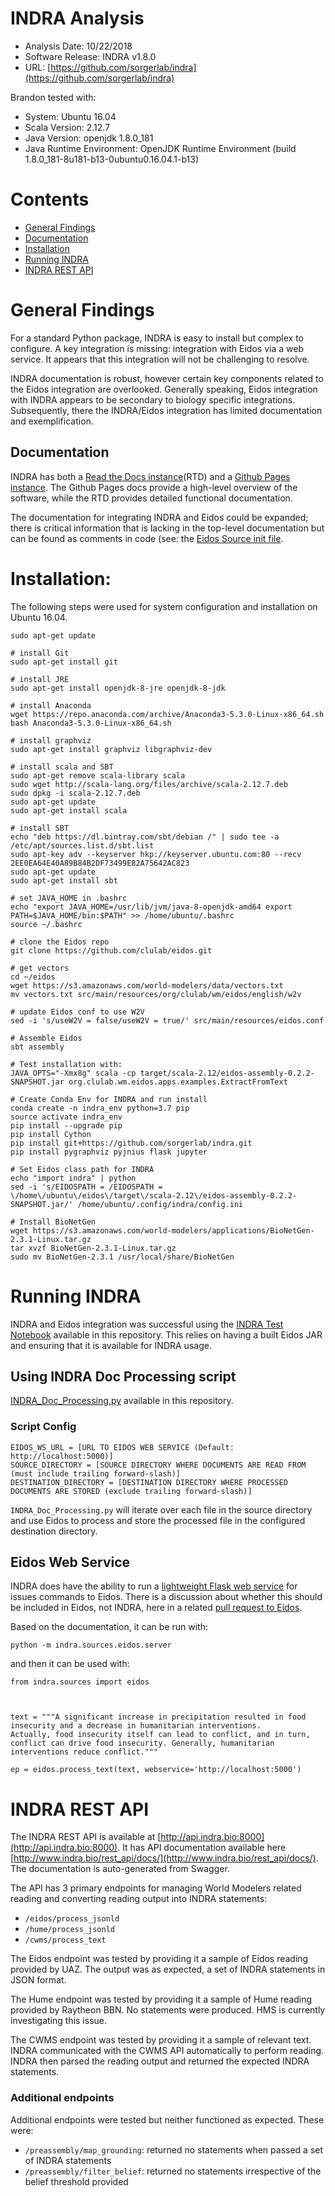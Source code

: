 # INDRA Analysis

* Analysis Date: 10/22/2018
* Software Release: INDRA v1.8.0
* URL: [https://github.com/sorgerlab/indra](https://github.com/sorgerlab/indra)

Brandon tested with:

* System: Ubuntu 16.04
* Scala Version: 2.12.7
* Java Version: openjdk 1.8.0_181
* Java Runtime Environment: OpenJDK Runtime Environment (build 1.8.0_181-8u181-b13-0ubuntu0.16.04.1-b13)

# Contents
* [General Findings](#general-findings)
* [Documentation](#documentation)
* [Installation](#installation)
* [Running INDRA](#running-indra)
* [INDRA REST API](#indra-rest-api)

# General Findings
For a standard Python package, INDRA is easy to install but complex to configure. A key integration is missing: integration with Eidos via a web service. It appears that this integration will not be challenging to resolve.

INDRA documentation is robust, however certain key components related to the Eidos integration are overlooked. Generally speaking, Eidos integration with INDRA appears to be secondary to biology specific integrations. Subsequently, there the INDRA/Eidos integration has limited documentation and exemplification.

## Documentation
INDRA has both a [Read the Docs instance](https://indra.readthedocs.io/en/latest/)(RTD) and a [Github Pages instance](http://www.indra.bio/). The Github Pages docs provide a high-level overview of the software, while the RTD provides detailed functional documentation.

The documentation for integrating INDRA and Eidos could be expanded; there is critical information that is lacking in the top-level documentation but can be found as comments in code (see: the [Eidos Source init file](https://github.com/sorgerlab/indra/blob/master/indra/sources/eidos/__init__.py).

# Installation:
The following steps were used for system configuration and installation on Ubuntu 16.04.

```
sudo apt-get update

# install Git
sudo apt-get install git

# install JRE
sudo apt-get install openjdk-8-jre openjdk-8-jdk

# install Anaconda
wget https://repo.anaconda.com/archive/Anaconda3-5.3.0-Linux-x86_64.sh
bash Anaconda3-5.3.0-Linux-x86_64.sh

# install graphviz
sudo apt-get install graphviz libgraphviz-dev

# install scala and SBT
sudo apt-get remove scala-library scala
sudo wget http://scala-lang.org/files/archive/scala-2.12.7.deb
sudo dpkg -i scala-2.12.7.deb
sudo apt-get update
sudo apt-get install scala

# install SBT
echo "deb https://dl.bintray.com/sbt/debian /" | sudo tee -a /etc/apt/sources.list.d/sbt.list
sudo apt-key adv --keyserver hkp://keyserver.ubuntu.com:80 --recv 2EE0EA64E40A89B84B2DF73499E82A75642AC823
sudo apt-get update
sudo apt-get install sbt

# set JAVA_HOME in .bashrc
echo "export JAVA_HOME=/usr/lib/jvm/java-8-openjdk-amd64 export PATH=$JAVA_HOME/bin:$PATH" >> /home/ubuntu/.bashrc
source ~/.bashrc

# clone the Eidos repo
git clone https://github.com/clulab/eidos.git

# get vectors
cd ~/eidos
wget https://s3.amazonaws.com/world-modelers/data/vectors.txt
mv vectors.txt src/main/resources/org/clulab/wm/eidos/english/w2v

# update Eidos conf to use W2V
sed -i 's/useW2V = false/useW2V = true/' src/main/resources/eidos.conf

# Assemble Eidos
sbt assembly

# Test installation with:
JAVA_OPTS="-Xmx8g" scala -cp target/scala-2.12/eidos-assembly-0.2.2-SNAPSHOT.jar org.clulab.wm.eidos.apps.examples.ExtractFromText

# Create Conda Env for INDRA and run install
conda create -n indra_env python=3.7 pip
source activate indra_env
pip install --upgrade pip
pip install Cython
pip install git+https://github.com/sorgerlab/indra.git
pip install pygraphviz pyjnius flask jupyter

# Set Eidos class path for INDRA
echo "import indra" | python
sed -i 's/EIDOSPATH = /EIDOSPATH = \/home\/ubuntu\/eidos\/target\/scala-2.12\/eidos-assembly-0.2.2-SNAPSHOT.jar/' /home/ubuntu/.config/indra/config.ini

# Install BioNetGen
wget https://s3.amazonaws.com/world-modelers/applications/BioNetGen-2.3.1-Linux.tar.gz
tar xvzf BioNetGen-2.3.1-Linux.tar.gz
sudo mv BioNetGen-2.3.1 /usr/local/share/BioNetGen
```

# Running INDRA
INDRA and Eidos integration was successful using the [INDRA Test Notebook](https://github.com/WorldModelers/Integration/blob/master/Notebooks/INDRA_tests.ipynb) available in this repository. This relies on having a built Eidos JAR and ensuring that it is available for INDRA usage.

## Using INDRA Doc Processing script
[INDRA_Doc_Processing.py](https://github.com/WorldModelers/Integration/blob/master/Scripts/INDRA_Processing/INDRA_Doc_Processing.py) available in this repository.
### Script Config
```
EIDOS_WS_URL = [URL TO EIDOS WEB SERVICE (Default: http://localhost:5000)]
SOURCE_DIRECTORY = [SOURCE DIRECTORY WHERE DOCUMENTS ARE READ FROM (must include trailing forward-slash)]
DESTINATION_DIRECTORY = [DESTINATION DIRECTORY WHERE PROCESSED DOCUMENTS ARE STORED (exclude trailing forward-slash)]
```

`INDRA_Doc_Processing.py` will iterate over each file in the source directory and use Eidos to process and store the processed file in the configured destination directory.

## Eidos Web Service
INDRA does have the ability to run a [lightweight Flask web service](https://github.com/sorgerlab/indra/blob/master/indra/sources/eidos/server.py) for issues commands to Eidos. There is a discussion about whether this should be included in Eidos, not INDRA, here in a related [pull request to Eidos](https://github.com/clulab/eidos/pull/484).

Based on the documentation, it can be run with:

```
python -m indra.sources.eidos.server
```

and then it can be used with:

```
from indra.sources import eidos



text = """A significant increase in precipitation resulted in food
insecurity and a decrease in humanitarian interventions.
Actually, food insecurity itself can lead to conflict, and in turn,
conflict can drive food insecurity. Generally, humanitarian
interventions reduce conflict."""

ep = eidos.process_text(text, webservice='http://localhost:5000')
```

# INDRA REST API
The INDRA REST API is available at [http://api.indra.bio:8000](http://api.indra.bio:8000). It has API documentation available here [http://www.indra.bio/rest_api/docs/](http://www.indra.bio/rest_api/docs/). The documentation is auto-generated from Swagger.

The API has 3 primary endpoints for managing World Modelers related reading and converting reading output into INDRA statements:

* `/eidos/process_jsonld`
* `/hume/process_jsonld`
* `/cwms/process_text`

The Eidos endpoint was tested by providing it a sample of Eidos reading provided by UAZ. The output was as expected, a set of INDRA statements in JSON format.

The Hume endpoint was tested by providing it a sample of Hume reading provided by Raytheon BBN. No statements were produced. HMS is currently investigating this issue.

The CWMS endpoint was tested by providing it a sample of relevant text. INDRA communicated with the CWMS API automatically to perform reading. INDRA then parsed the reading output and returned the expected INDRA statements.

### Additional endpoints
Additional endpoints were tested but neither functioned as expected. These were:

* `/preassembly/map_grounding`: returned no statements when passed a set of INDRA statements
* `/preassembly/filter_belief`: returned no statements irrespective of the belief threshold provided